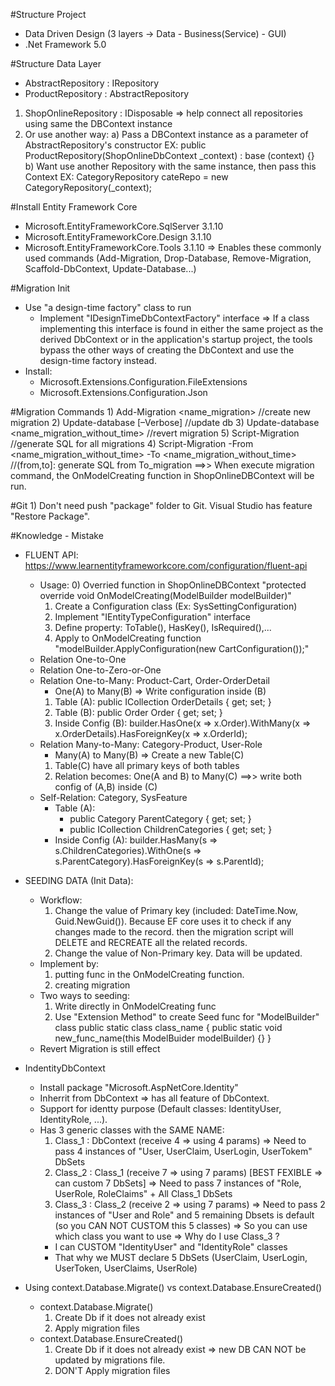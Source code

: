 ﻿#Structure Project
- Data Driven Design (3 layers -> Data - Business(Service) - GUI)
- .Net Framework 5.0

#Structure Data Layer
- AbstractRepository : IRepository
- ProductRepository : AbstractRepository
1) ShopOnlineRepository : IDisposable 
	=> help connect all repositories using same the DBContext instance
2) Or use another way: 
	a) Pass a DBContext instance as a parameter of AbstractRepository's constructor
	EX: public ProductRepository(ShopOnlineDbContext _context) : base (context) {}
	b) Want use another Repository with the same instance, then pass this Context
	EX: CategoryRepository cateRepo = new CategoryRepository(_context);

#Install Entity Framework Core
- Microsoft.EntityFrameworkCore.SqlServer 3.1.10
- Microsoft.EntityFrameworkCore.Design 3.1.10
- Microsoft.EntityFrameworkCore.Tools 3.1.10
  => Enables these commonly used commands (Add-Migration, Drop-Database, Remove-Migration, Scaffold-DbContext, Update-Database...)

#Migration Init
- Use "a design-time factory" class to run
	+ Implement "IDesignTimeDbContextFactory" interface
	=> If a class implementing this interface is found in either the same project as the derived DbContext or in the application's startup project, 
	the tools bypass the other ways of creating the DbContext and use the design-time factory instead.
- Install:
	+ Microsoft.Extensions.Configuration.FileExtensions
	+ Microsoft.Extensions.Configuration.Json

#Migration Commands
	1) Add-Migration <name_migration>   //create new migration
	2) Update-database [–Verbose]   //update db
	3) Update-database <name_migration_without_time>    //revert migration
	5) Script-Migration		//generate SQL for all migrations
	4) Script-Migration -From <name_migration_without_time> -To <name_migration_without_time>	//(from,to]: generate SQL from To_migration
	==>> When execute migration command, the OnModelCreating function in ShopOnlineDBContext will be run.

#Git
	1) Don't need push "package" folder to Git. Visual Studio has feature "Restore Package".

#Knowledge - Mistake
- FLUENT API: https://www.learnentityframeworkcore.com/configuration/fluent-api
	+ Usage:
		0) Overried function in ShopOnlineDBContext "protected override void OnModelCreating(ModelBuilder modelBuilder)"
		1) Create a Configuration class (Ex: SysSettingConfiguration)
		2) Implement "IEntityTypeConfiguration<SysSetting>" interface
		3) Define property: ToTable(), HasKey(), IsRequired(),...
		4) Apply to OnModelCreating function "modelBuilder.ApplyConfiguration(new CartConfiguration());"
	+ Relation One-to-One
	+ Relation One-to-Zero-or-One
	+ Relation One-to-Many: Product-Cart, Order-OrderDetail
		- One(A) to Many(B) 
		=> Write configuration inside (B)
		1) Table (A): public ICollection<OrderDetail> OrderDetails { get; set; }
		2) Table (B): public Order Order { get; set; }
		3) Inside Config (B): builder.HasOne(x => x.Order).WithMany(x => x.OrderDetails).HasForeignKey(x => x.OrderId);
	+ Relation Many-to-Many: Category-Product, User-Role
		- Many(A) to Many(B) 
		=> Create a new Table(C)
		1) Table(C) have all primary keys of both tables
		2) Relation becomes: One(A and B) to Many(C) 
		==>> write both config of (A,B) inside (C)
	+ Self-Relation: Category, SysFeature
		- Table (A):
			+ public Category ParentCategory { get; set; }
			+ public ICollection<Category> ChildrenCategories { get; set; }
		- Inside Config (A): builder.HasMany(s => s.ChildrenCategories).WithOne(s => s.ParentCategory).HasForeignKey(s => s.ParentId);

- SEEDING DATA (Init Data):
	+ Workflow:
		1) Change the value of Primary key (included: DateTime.Now, Guid.NewGuid()). 
		   Because EF core uses it to check if any changes made to the record. 
		   then the migration script will DELETE and RECREATE all the related records.
		2) Change the value of Non-Primary key. Data will be updated.
	+ Implement by:
		1) putting func in the OnModelCreating function.
		2) creating migration
	+ Two ways to seeding:
		1) Write directly in OnModelCreating func
		2) Use "Extension Method" to create Seed func for "ModelBuilder" class
		public static class class_name
		{
			public static void new_func_name(this ModelBuider modelBuilder) {}
		}
	+ Revert Migration is still effect

- IndentityDbContext
	+ Install package "Microsoft.AspNetCore.Identity"
	+ Inherrit from DbContext => has all feature of DbContext.
	+ Support for identty purpose (Default classes: IdentityUser, IdentityRole, ...). 
	+ Has 3 generic classes with the SAME NAME: 
		1) Class_1 : DbContext (receive 4 => using 4 params)
		=> Need to pass 4 instances of "User, UserClaim, UserLogin, UserTokem" DbSets
		2) Class_2 : Class_1 (receive 7 => using 7 params) [BEST FEXIBLE => can custom 7 DbSets]
		=> Need to pass 7 instances of "Role, UserRole, RoleClaims" + All Class_1 DbSets
		3) Class_3 : Class_2 (receive 2 => using 7 params)
		=> Need to pass 2 instances of "User and Role" and 
			5 remaining Dbsets is default (so you CAN NOT CUSTOM this 5 classes)
	=> So you can use which class you want to use
	=> Why do I use Class_3 ?
		- I can CUSTOM "IdentityUser" and "IdentityRole" classes
	    - That why we MUST declare 5 DbSets (UserClaim, UserLogin, UserToken, UserClaims, UserRole)

- Using context.Database.Migrate() vs context.Database.EnsureCreated()
	+ context.Database.Migrate()
		1) Create Db if it does not already exist
		2) Apply migration files
	+ context.Database.EnsureCreated()
		1) Create Db if it does not already exist
			=> new DB CAN NOT be updated by migrations file.
		2) DON'T Apply migration files

